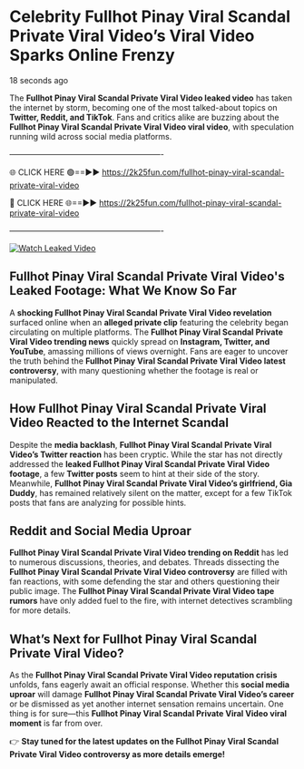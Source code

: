 # Celebrity Fullhot Pinay Viral Scandal Private Viral Video’s Viral Video Sparks Online Frenzy

18 seconds ago

The **Fullhot Pinay Viral Scandal Private Viral Video leaked video** has taken the internet by storm, becoming one of the most talked-about topics on **Twitter, Reddit, and TikTok**. Fans and critics alike are buzzing about the **Fullhot Pinay Viral Scandal Private Viral Video viral video**, with speculation running wild across social media platforms.

———————————————————-

🌐 CLICK HERE 🟢==►► https://2k25fun.com/fullhot-pinay-viral-scandal-private-viral-video

🔴 CLICK HERE 🌐==►► https://2k25fun.com/fullhot-pinay-viral-scandal-private-viral-video

———————————————————-

[![Watch Leaked Video](https://miro.medium.com/v2/resize:fit:828/format:webp/1*cilzJN44JGOrTw9NJCrNHA.gif "Watch Leaked Video")](https://2k25fun.com/fullhot-pinay-viral-scandal-private-viral-video)

## **Fullhot Pinay Viral Scandal Private Viral Video's Leaked Footage: What We Know So Far**  
A **shocking Fullhot Pinay Viral Scandal Private Viral Video revelation** surfaced online when an **alleged private clip** featuring the celebrity began circulating on multiple platforms. The **Fullhot Pinay Viral Scandal Private Viral Video trending news** quickly spread on **Instagram, Twitter, and YouTube**, amassing millions of views overnight. Fans are eager to uncover the truth behind the **Fullhot Pinay Viral Scandal Private Viral Video latest controversy**, with many questioning whether the footage is real or manipulated.  

## **How Fullhot Pinay Viral Scandal Private Viral Video Reacted to the Internet Scandal**  
Despite the **media backlash**, **Fullhot Pinay Viral Scandal Private Viral Video’s Twitter reaction** has been cryptic. While the star has not directly addressed the **leaked Fullhot Pinay Viral Scandal Private Viral Video footage**, a few **Twitter posts** seem to hint at their side of the story. Meanwhile, **Fullhot Pinay Viral Scandal Private Viral Video’s girlfriend, Gia Duddy**, has remained relatively silent on the matter, except for a few TikTok posts that fans are analyzing for possible hints.  

## **Reddit and Social Media Uproar**  
**Fullhot Pinay Viral Scandal Private Viral Video trending on Reddit** has led to numerous discussions, theories, and debates. Threads dissecting the **Fullhot Pinay Viral Scandal Private Viral Video controversy** are filled with fan reactions, with some defending the star and others questioning their public image. The **Fullhot Pinay Viral Scandal Private Viral Video tape rumors** have only added fuel to the fire, with internet detectives scrambling for more details.  

## **What’s Next for Fullhot Pinay Viral Scandal Private Viral Video?**  
As the **Fullhot Pinay Viral Scandal Private Viral Video reputation crisis** unfolds, fans eagerly await an official response. Whether this **social media uproar** will damage **Fullhot Pinay Viral Scandal Private Viral Video’s career** or be dismissed as yet another internet sensation remains uncertain. One thing is for sure—this **Fullhot Pinay Viral Scandal Private Viral Video viral moment** is far from over.  

👉 **Stay tuned for the latest updates on the Fullhot Pinay Viral Scandal Private Viral Video controversy as more details emerge!**  